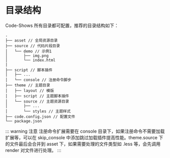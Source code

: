 # 目录结构

Code-Shows 所有目录都可配置，推荐的目录结构如下：

```
.
├── asset // 全局资源目录
├── source // 代码片段目录
│   └── demo // 示例1
│       ├── img.png
│       └── index.html 
|
├── script // 脚本插件
│   ├── ...
│   └── console // 注册命令脚步
├── theme // 主题目录
│   ├── layout // 模版
│   ├── script // 主题脚本插件
│   └── source // 主题资源目录
│       ├── ...
│       └── styles // 主题样式
├── code.config.json // 配置文件
└── package.json

```

::: warning 注意
注册命令扩展需要在 console 目录下，如果注册命令不需要加载扩展等，可以在 skip_console 中添加跳过加载插件提高性能。theme.source 下的文件最后会合并到 asset 下，如果需要处理的文件类型如 .less 等，会先调用 render 对文件进行处理。 
:::